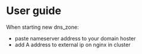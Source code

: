 # User guide

When starting new dns_zone:
- paste nameserver address to your domain hoster
- add A address to external ip on nginx in cluster
